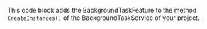 This code block adds the BackgroundTaskFeature to the method `CreateInstances()` of the BackgroundTaskService of your project.